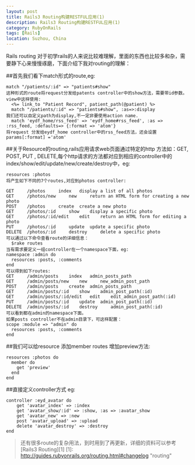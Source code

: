 ```yaml
---
layout: post
title: Rails3 Routing构建RESTFUL应用(1)
description: Rails3 Routing构建RESTFUL应用(1)
category: RubyOnRails
tags: [Rails]
location: Suzhou, China
---
```

Rails routing 对于初学rails的人来说比较难理解，里面的东西也比较多和杂，需要静下心来慢慢琢磨，下面介绍下我对routing的理解：

##首先我们看下match形式的route,eg:

	match "/patients/:id" => "patients#show"
	这种形式的route将request分发给patents controller中的show方法，需要带id参数。
	view中这样使用:
	  <%= link_to "Patient Record", patient_path(@patient) %>
	  match "/patients/:id" => "patients#show", :as=>:display
	我们还可以自定义path为display,不一定非要使用action name.
	  match 'eydf_home/rss_feed' => 'eydf_home#rss_feed', :as => :rss_feed, :defaults=> {:format => 'atom'} 
	将request 分发给eydf_home controller中的rss_feed方法，还会设置params[:format] ='atom'

##关于Resource的routing,rails应用请求web页面通过特定的http 方法如：GET, POST, PUT , DELETE,每个http请求的方法都对应到相应的controller中的index/show/edit/update/new/create/destroy中，eg:

	resources :photos
	将产生如下不同的7个routes,对应到photos controller:

	GET 	/photos 	index 	display a list of all photos
	GET 	/photos/new 	new 	return an HTML form for creating a new photo
	POST 	/photos 	create 	create a new photo
	GET 	/photos/:id 	show 	display a specific photo
	GET 	/photos/:id/edit 	edit 	return an HTML form for editing a photo
	PUT 	/photos/:id 	update 	update a specific photo
	DELETE 	/photos/:id 	destroy 	delete a specific photo 
	可以通过以下命令查看route的详细信息：
	  $rake routes
	当有需求要定义一组controller在一个namespace下面，eg:
	namespace :admin do
	  resources :posts, :comments
	end
	可以得到如下routes:
	GET 	/admin/posts 	index 	admin_posts_path
	GET 	/admin/posts/new 	new 	new_admin_post_path
	POST 	/admin/posts 	create 	admin_posts_path
	GET 	/admin/posts/:id 	show 	admin_post_path(:id)
	GET 	/admin/posts/:id/edit 	edit 	edit_admin_post_path(:id)
	PUT 	/admin/posts/:id 	update 	admin_post_path(:id)
	DELETE 	/admin/posts/:id 	destroy 	admin_post_path(:id) 
	可以看到都在admin的namespace下面。
	如果posts controller不在admin目录下，可这样配置：
	scope :module => "admin" do
	  resources :posts, :comments
	end

##我们可以给resource 添加member routes 增加preview方法:

	resources :photos do
	  member do
		get 'preview'
	  end
	end

##直接定义controller方式 eg:

    controller :eyd_avatar do
		get 'avatar_index' => :index
		get 'avatar_show/:id' => :show, :as => :avatar_show
		get 'avatar_new' => :new
		post 'avatar_upload' => :upload
		delete 'avatar_destroy' => :destroy
    end

> 还有很多route的复杂用法，到时用到了再更新，详细的资料可以参考[Rails3 Routing][1]
[1]: http://guides.rubyonrails.org/routing.html#changelog "routing"
